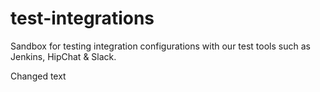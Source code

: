 # test-integrations
Sandbox for testing integration configurations with our test tools such as Jenkins, HipChat &amp; Slack.

Changed text
